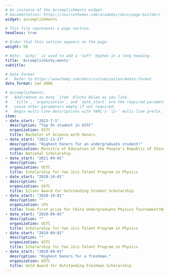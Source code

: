 ```yaml
---
# An instance of the Accomplishments widget.
# Documentation: https://sourcethemes.com/academic/docs/page-builder/
widget: accomplishments

# This file represents a page section.
headless: true

# Order that this section appears on the page.
weight: 50

# Note: `&shy;` is used to add a 'soft' hyphen in a long heading.
title: 'Accomplish&shy;ments'
subtitle:

# Date format
#   Refer to https://wowchemy.com/docs/customization/#date-format
date_format: Jan 2006

# Accomplishments.
#   Add/remove as many `item` blocks below as you like.
#   `title`, `organization`, and `date_start` are the required parameters.
#   Leave other parameters empty if not required.
#   Begin multi-line descriptions with YAML's `|2-` multi-line prefix.
item:
- date_start: "2023-7-1"
  description: "Top 5% student in USTC"
  organization: USTC
  title: Bachelor of Science with Honors
- date_start: "2021-12-17"
  description: "Highest honors for an undergraduate student!"
  organization: Ministry of Education of the People's Republic of China
  title: National Scholarship
- date_start: "2021-09-01"
  description: ""
  organization: USTC
  title: Scholarship for Yan Jici Talent Program in Physics
- date_start: "2020-10-01"
  description: ""
  organization: USTC
  title: Silver Award for Outstanding Student Scholarship
- date_start: "2020-10-01"
  description: ""
  organization: CPS
  title: Team first prize for China Undergraduate Physics Tournament(National)
- date_start: "2020-09-01"
  description: ""
  organization: USTC
  title: Scholarship for Yan Jici Talent Program in Physics
- date_start: "2019-09-01"
  description: ""
  organization: USTC
  title: Scholarship for Yan Jici Talent Program in Physics
- date_start: "2019-09-01"
  description: "Highest honors for a freshman."
  organization: USTC
  title: Gold Award for Outstanding Freshman Scholarship
---
```

